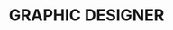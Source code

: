 ---
category: GRAPHIC DESIGNER
title: GRAPHIC DESIGNER
years: 2-4 Years Exp.
location: Bangalore
class: careerBg
Job Description: 
	- Quick Learning & System Understanding Capability,Candidates should be excellent team players, yet capable of working independently 
	- Able to manage multiple projects at once.
Responsibilities: 
	- Provide delivery & application release management support to the product teams
	- Should write scripts to build, manage & auto deploy code to test & production environments
	- Be a champion of Code Quality
	- Run logs to monitor & publish reports on Code Quality, Build cycles
	- Profile the Devbox/Test environments by running logs to publish system usage/WLM
	- Should be working closely with the test teams to run automated test scripts for performance & functional validations
	- Good to have a Networking & Infrastructure mind-set
	- Demonstrate technical leadership in troubleshooting & incident handling
Skills:
	- Debugging and troubleshooting skills, with an enthusiastic attitude to support and resolve customer problems
	- 2 to 4+ years of software development/technical support experience
	- 2+ years of object-oriented development experience in C++ and/or Java
	- 2+ years of experience in one of the scripting languages such as bash, Perl, or Python
	- 2+ years of experience with UNIX/Linux operating system
	- 2+ years of experience with SQL/PLSQL, relational data management
	- Experience with multi-tier distributed systems involving load balancers, caching layers and real-time event processing
	- Experience in building dashboards and aggregating metrics
	- Exposure to large-scale systems and application architectures
	- Possess a good knowledge of enterprise application architecture and technologies including web, web services, client-server and databases
---